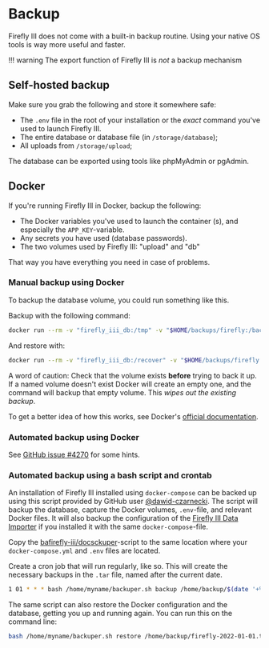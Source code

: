 # Backup

Firefly III does not come with a built-in backup routine. Using your native OS tools is way more useful and faster. 

!!! warning
    The export function of Firefly III is *not* a backup mechanism


## Self-hosted backup

Make sure you grab the following and store it somewhere safe:

- The `.env` file in the root of your installation or the _exact_ command you've used to launch Firefly III.
- The entire database or database file (in `/storage/database`);
- All uploads from `/storage/upload`;

The database can be exported using tools like phpMyAdmin or pgAdmin.

## Docker

If you're running Firefly III in Docker, backup the following:

- The Docker variables you've used to launch the container (s), and especially the `APP_KEY`-variable.
- Any secrets you have used (database passwords).
- The two volumes used by Firefly III: "upload" and "db"

That way you have everything you need in case of problems.

### Manual backup using Docker

To backup the database volume, you could run something like this.

Backup with the following command:

```bash
docker run --rm -v "firefly_iii_db:/tmp" -v "$HOME/backups/firefly:/backup" ubuntu tar -czvf /backup/firefly_db.tar /tmp
```

And restore with:

```bash
docker run --rm -v "firefly_iii_db:/recover" -v "$HOME/backups/firefly:/backup" ubuntu tar -xvf /backup/firefly_db.tar -C /recover --strip 1
```

A word of caution: Check that the volume exists **before** trying to back it up. If a named volume doesn't exist Docker will create an empty one, and the command will backup that empty volume. This *wipes out the existing backup*.

To get a better idea of how this works, see Docker's [official documentation](https://docs.docker.com/storage/volumes/#backup-restore-or-migrate-data-volumes).

### Automated backup using Docker

See [GitHub issue #4270](https://github.com/firefly-iii/firefly-iii/issues/4270) for some hints.

### Automated backup using a bash script and crontab

An installation of Firefly III installed using `docker-compose` can be backed up using this script provided by GitHub user [@dawid-czarnecki](https://github.com/dawid-czarnecki). The script will backup the database, capture the Docker volumes, `.env`-file, and relevant Docker files. It will also backup the configuration of the [Firefly III Data Importer](../../data-importer/) if you installed it with the same `docker-compose`-file.

Copy the [bafirefly-iii/docsckuper](https://gist.github.com/dawid-czarnecki/8fa3420531f88b2b2631250854e23381)-script to the same location where your `docker-compose.yml` and `.env` files are located.

Create a cron job that will run regularly, like so. This will create the necessary backups in the `.tar` file, named after the current date.

```bash
1 01 * * * bash /home/myname/backuper.sh backup /home/backup/$(date '+%F').tar
```

The same script can also restore the Docker configuration and the database, getting you up and running again. You can run this on the command line:


```bash
bash /home/myname/backuper.sh restore /home/backup/firefly-2022-01-01.tar
```

